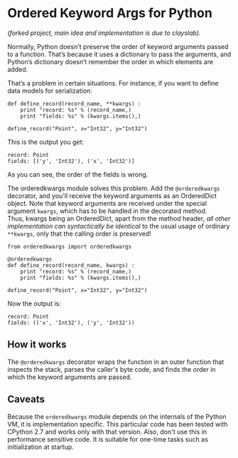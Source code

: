 # Ordered Keyword Args for Python

<i>(forked project, main idea and implementation is due to clayslab).</i>

Normally, Python doesn't preserve the order of keyword arguments passed to a function. That’s because it uses a dictionary to pass the arguments, and Python’s dictionary doesn’t remember the order in which elements are added.

That’s a problem in certain situations. For instance, if you want to define data models for serialization:

    def define_record(record_name, **kwargs) :
        print "record: %s" % (record_name,)
        print "fields: %s" % (kwargs.items(),)

    define_record("Point", x="Int32", y="Int32")

This is the output you get:

    record: Point
    fields: [('y', 'Int32'), ('x', 'Int32')]

As you can see, the order of the fields is wrong.

The orderedkwargs module solves this problem. Add the `@orderedkwargs` decorator, and you'll receive the keyword arguments as an OrderedDict object. Note that keyword arguments are received under the special argument `kwargs`, which has to be handled in the decorated method. <br>
Thus, kwargs being an OrderedDict, apart from the method header, <i> all other implementation can syntactically be identical</i> to the usual usage of ordinary `**kwargs`, only that the calling order is preserved!

    from orderedkwargs import orderedkwargs

    @orderedkwargs
    def define_record(record_name, kwargs) :
        print "record: %s" % (record_name,)
        print "fields: %s" % (kwargs.items(),)

    define_record("Point", x="Int32", y="Int32")

Now the output is:

    record: Point
    fields: (('x', 'Int32'), ('y', 'Int32'))


## How it works

The `@orderedkwargs` decorator wraps the function in an outer function that inspects the stack, parses the caller's byte code, and finds the order in which the keyword arguments are passed.

## Caveats

Because the `orderedkwargs` module depends on the internals of the Python VM, it is implementation specific. This particular code has been tested with CPython 2.7 and works only with that version. Also, don't use this in performance sensitive code. It is suitable for one-time tasks such as initialization at startup.
